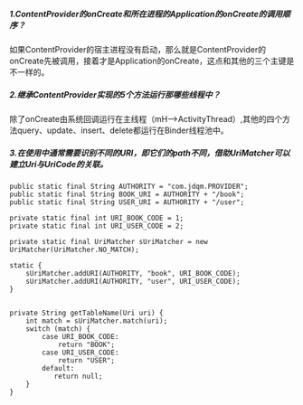 ##### 1.ContentProvider的onCreate和所在进程的Application的onCreate的调用顺序？
如果ContentProvider的宿主进程没有启动，那么就是ContentProvider的onCreate先被调用，接着才是Application的onCreate，这点和其他的三个主键是不一样的。

##### 2.继承ContentProvider实现的5个方法运行那哪些线程中？
除了onCreate由系统回调运行在主线程（mH-->ActivityThread）,其他的四个方法query、update、insert、delete都运行在Binder线程池中。

##### 3.在使用中通常需要识别不同的URI，即它们的path不同，借助UriMatcher可以建立Uri与UriCode的关联。
```
public static final String AUTHORITY = "com.jdqm.PROVIDER";
public static final String BOOK_URI = AUTHORITY + "/book";
public static final String USER_URI = AUTHORITY + "/user";

private static final int URI_BOOK_CODE = 1;
private static final int URI_USER_CODE = 2;

private static final UriMatcher sUriMatcher = new UriMatcher(UriMatcher.NO_MATCH);

static {
    sUriMatcher.addURI(AUTHORITY, "book", URI_BOOK_CODE);
    sUriMatcher.addURI(AUTHORITY, "user", URI_USER_CODE);
}


private String getTableName(Uri uri) {
    int match = sUriMatcher.match(uri);
    switch (match) {
        case URI_BOOK_CODE:
            return "BOOK";
        case URI_USER_CODE:
            return "USER";
        default:
           return null;
    }
}

```